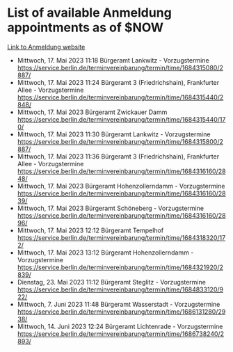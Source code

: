 # List of available Anmeldung appointments as of $NOW
[Link to Anmeldung website](https://service.berlin.de/terminvereinbarung/termin/tag.php?termin=1&anliegen[]=120686&dienstleisterlist=122210,122217,327316,122219,327312,122227,327314,122231,327346,122243,327348,122254,122252,329742,122260,329745,122262,329748,122271,327278,122273,327274,122277,327276,330436,122280,327294,122282,327290,122284,327292,122291,327270,122285,327266,122286,327264,122296,327268,150230,329760,122297,327286,122294,327284,122312,329763,122314,329775,122304,327330,122311,327334,122309,327332,317869,122281,327352,122279,329772,122283,122276,327324,122274,327326,122267,329766,122246,327318,122251,327320,122257,327322,122208,327298,122226,327300&herkunft=http%3A%2F%2Fservice.berlin.de%2Fdienstleistung%2F120686%2F)
- Mittwoch, 17. Mai 2023 11:18 Bürgeramt Lankwitz - Vorzugstermine https://service.berlin.de/terminvereinbarung/termin/time/1684315080/2887/
- Mittwoch, 17. Mai 2023 11:24 Bürgeramt 3 (Friedrichshain), Frankfurter Allee - Vorzugstermine https://service.berlin.de/terminvereinbarung/termin/time/1684315440/2848/
- Mittwoch, 17. Mai 2023  Bürgeramt Zwickauer Damm https://service.berlin.de/terminvereinbarung/termin/time/1684315440/170/
- Mittwoch, 17. Mai 2023 11:30 Bürgeramt Lankwitz - Vorzugstermine https://service.berlin.de/terminvereinbarung/termin/time/1684315800/2887/
- Mittwoch, 17. Mai 2023 11:36 Bürgeramt 3 (Friedrichshain), Frankfurter Allee - Vorzugstermine https://service.berlin.de/terminvereinbarung/termin/time/1684316160/2848/
- Mittwoch, 17. Mai 2023  Bürgeramt Hohenzollerndamm - Vorzugstermine https://service.berlin.de/terminvereinbarung/termin/time/1684316160/2839/
- Mittwoch, 17. Mai 2023  Bürgeramt Schöneberg - Vorzugstermine https://service.berlin.de/terminvereinbarung/termin/time/1684316160/2896/
- Mittwoch, 17. Mai 2023 12:12 Bürgeramt Tempelhof https://service.berlin.de/terminvereinbarung/termin/time/1684318320/172/
- Mittwoch, 17. Mai 2023 13:12 Bürgeramt Hohenzollerndamm - Vorzugstermine https://service.berlin.de/terminvereinbarung/termin/time/1684321920/2839/
- Dienstag, 23. Mai 2023 11:12 Bürgeramt Steglitz - Vorzugstermine https://service.berlin.de/terminvereinbarung/termin/time/1684833120/922/
- Mittwoch, 7. Juni 2023 11:48 Bürgeramt Wasserstadt - Vorzugstermine https://service.berlin.de/terminvereinbarung/termin/time/1686131280/2938/
- Mittwoch, 14. Juni 2023 12:24 Bürgeramt Lichtenrade - Vorzugstermine https://service.berlin.de/terminvereinbarung/termin/time/1686738240/2893/
